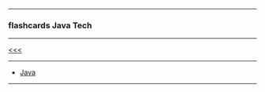
---

### flashcards Java Tech
---

[<<<](https://github.com/ttltrk/ELSE/blob/master/FLCA/FLCA.MD)

---

* <a href="https://github.com/ttltrk/PRG/blob/master/JAVA/DOC/FCJ/FJ/FJ.MD">Java</a>

---
